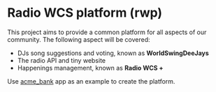 # Radio WCS platform (rwp)

This project aims to provide a common platform for all aspects of our community.
The following aspect will be covered:
* DJs song suggestions and voting, known as **WorldSwingDeeJays**
* The radio API and tiny website
* Happenings management, known as **Radio WCS +**


Use [acme_bank](https://github.com/wojtekmach/acme_bank) app as an example to create the platform.